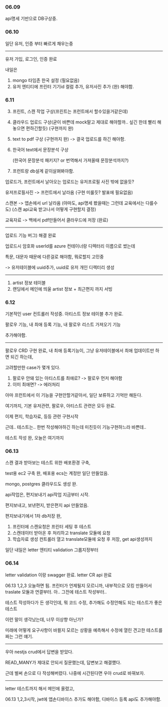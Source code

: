 ### 06.09

api명세 기반으로 DB구상중.

### 06.10

일단 유저, 인증 부터 빠르게 채우는중

---

유저 가입, 로그인, 인증 완료

내일은

1. mongo 타임존 한국 설정 (필요없음)
2. 유저 엔티티에 프린터 기기id 컬럼 추가, 유저사진 추가 (완)
   해야함.

### 6.11

3. 프린트, 스캔 작업 구상(프린트는 프런트에서 할수있을거같은데)
4. 클라우드 업로드 구상(굳이 바쁜데 mock말고 제대로 해야할까.. 싶긴 한데 빨리 해놓으면 편하긴할듯) (구현까지 완)
5. text to pdf 구상 (구현까지 완) -> 결국 업로드를 하긴 해야함.
6. 한국어 text에서 문장분석 구상

   (한국어 문장분석 패키지? or 번역해서 가져올때 문장분석까지?)

7. 프런트랑 db설계 같이살펴봐야함.

업로드가, 프런트에서 날아오는 업로드는 유저프로필 사진 밖에 없을듯?

유저프로필사진 -> 프런트에서 날라옴 (구현 미룰듯? 발표에 필요없음)

스캔본 -> 앱손에서 url 날라옴 (아마도, api명세 봤을때는 그런데 교육에서는 다를수도) (스캔 api교육 받고나서 어떻게 구현할지 결정)

교육자료 -> 백에서 pdf만들어서 클라우드에 저장 (완료)

---

업로드 기능 버그) 해결 완료

업로드시 암호화 userId를 azure 컨테이너랑 디렉터리 이름으로 썼는데

특문, 대문자 때문에 다른걸로 해야함, 뭐로할지 고민중

-> 유저테이블에 uuid추가, uuid로 유저 개인 디렉터리 생성

---

1. artist 정보 테이블
2. 랜딩에서 메인에 띄울 artist 정보 + 최근편지 까지 서빙

### 6.12

기본적인 user 컨트롤러 작성중.
아티스트 정보 테이블 추가 완료.

팔로우 기능, 내 최애 등록 기능, 내 팔로우 리스트 가져오기 기능

추가해야함.

---

팔로우 CRD 구현 완료,
내 최애 등록기능이, 그냥 유저테이블에서 최애 업데이트만 하면 되긴 하는데,

고려할만한 case가 몇개 있다.

1. 팔로우 안돼 있는 아티스트를 최애로? -> 팔로우 먼저 해야함
2. 이미 최애면? -> 에러처리

아마 프런트에서 이 기능을 구현안할거같아서, 일단 보류하고 기억만 해둔다.

여기까지, 기본 유저관련, 팔로우, 아티스트 관련은 모두 완료.

이제 편지, 학습자료, 등등 관련 구현시작

근데.. 테스트는.. 한번 작성해야하긴 하는데 미친듯이 기능구현하느라 바쁜데..

테스트 작성 완, 오늘은 여기까지

### 06.13

스캔 결과 받아보는 테스트 위한 배포환경 구축,

test용 ec2 구축 완, 배포용 ecs는 계정만 일단 만들었음.

mongo, postgres 클라우드도 생성 완.

api작업은, 편지보내기 api작업 지금부터 시작.

편지보내고, 보낸편지, 받은편지 api 만들었음.

편지보내기에서 1차 db저장 완,

1. 프린터에 스캔요청은 프린터 세팅 후 테스트
2. 스캔데이터 받아온 후 처리하고 translate 모듈에 요청
3. 학습자료 생성 컨트롤러 열고 translate모듈에 요청 후 저장, get api생성까지

일단 내일은 letter 엔티티 validation 그룹지정부터

### 06.14

letter validation 이랑 swagger 완료.
letter CR api 완료

06.13 1,2,3 오늘하면 됨.
프린터가 언제될지 모르니까, 내부적으로 모킹 만들어서 traslate 모듈과 연결부터.
아.. 그전에 테스트 작성부터..

테스트 작성하다가 든 생각인데,
뭐 코드 수정, 추가해도 수정안해도 되는 테스트가 좋은 테스트

이런 말이 생각났는데, 너무 이상향 아닌가?

미래에 어떻게 요구사항이 바뀔지 모르는 상황을 예측해서 수정에 열린 견고한 테스트를 짜는 그런 얘기.

---

우아 nestjs crud에서 답변을 받았다.

READ_MANY가 제대로 안되서 질문했는데, 답변보고 해결헀다.

근데 벌써 손으로 다 작성해버렸다. 나중에 시간된다면 우아 crud로 바꿔보자.

---

letter 테스트까지 해서 메인에 올렸고,

06.13 1,2,3시작, jwt에 앱손디바이스 추가도 해야함, 디바이스 등록 api도 추가해야함.
